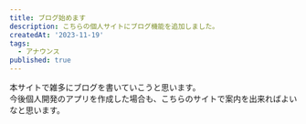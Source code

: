 ```yaml
---
title: ブログ始めます
description: こちらの個人サイトにブログ機能を追加しました。
createdAt: '2023-11-19'
tags:
  - アナウンス
published: true
---
```


本サイトで雑多にブログを書いていこうと思います。  
今後個人開発のアプリを作成した場合も、こちらのサイトで案内を出来ればよいなと思います。
